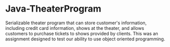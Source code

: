 # Java-TheaterProgram
Serializable theater program that can store customer's information, including credit card information, shows at the theater, and allows customers to purchase tickets to shows provided by clients. This was an assignment designed to test our ability to use object oriented programming.

